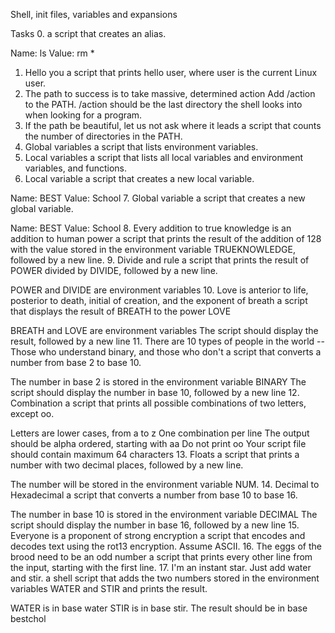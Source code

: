  Shell, init files, variables and expansions

Tasks
0. <o>
a script that creates an alias.

Name: ls
Value: rm *
1. Hello you
 a script that prints hello user, where user is the current Linux user.
2. The path to success is to take massive, determined action
Add /action to the PATH. /action should be the last directory the shell looks into when looking for a program.
3. If the path be beautiful, let us not ask where it leads
a script that counts the number of directories in the PATH.
4. Global variables
 a script that lists environment variables.
5. Local variables
 a script that lists all local variables and environment variables, and functions.
6. Local variable
a script that creates a new local variable.

Name: BEST
Value: School
7. Global variable
a script that creates a new global variable.

Name: BEST
Value: School
8. Every addition to true knowledge is an addition to human power
 a script that prints the result of the addition of 128 with the value stored in the environment variable TRUEKNOWLEDGE, followed by a new line.
9. Divide and rule
a script that prints the result of POWER divided by DIVIDE, followed by a new line.

POWER and DIVIDE are environment variables
10. Love is anterior to life, posterior to death, initial of creation, and the exponent of breath
a script that displays the result of BREATH to the power LOVE

BREATH and LOVE are environment variables
The script should display the result, followed by a new line
11. There are 10 types of people in the world -- Those who understand binary, and those who don't
 a script that converts a number from base 2 to base 10.

The number in base 2 is stored in the environment variable BINARY
The script should display the number in base 10, followed by a new line
12. Combination
a script that prints all possible combinations of two letters, except oo.

Letters are lower cases, from a to z
One combination per line
The output should be alpha ordered, starting with aa
Do not print oo
Your script file should contain maximum 64 characters
13. Floats
 a script that prints a number with two decimal places, followed by a new line.

The number will be stored in the environment variable NUM.
14. Decimal to Hexadecimal
a script that converts a number from base 10 to base 16.

The number in base 10 is stored in the environment variable DECIMAL
The script should display the number in base 16, followed by a new line
15. Everyone is a proponent of strong encryption
 a script that encodes and decodes text using the rot13 encryption. Assume ASCII.
16. The eggs of the brood need to be an odd number
a script that prints every other line from the input, starting with the first line.
17. I'm an instant star. Just add water and stir.
 a shell script that adds the two numbers stored in the environment variables WATER and STIR and prints the result.

WATER is in base water
STIR is in base stir.
The result should be in base bestchol
